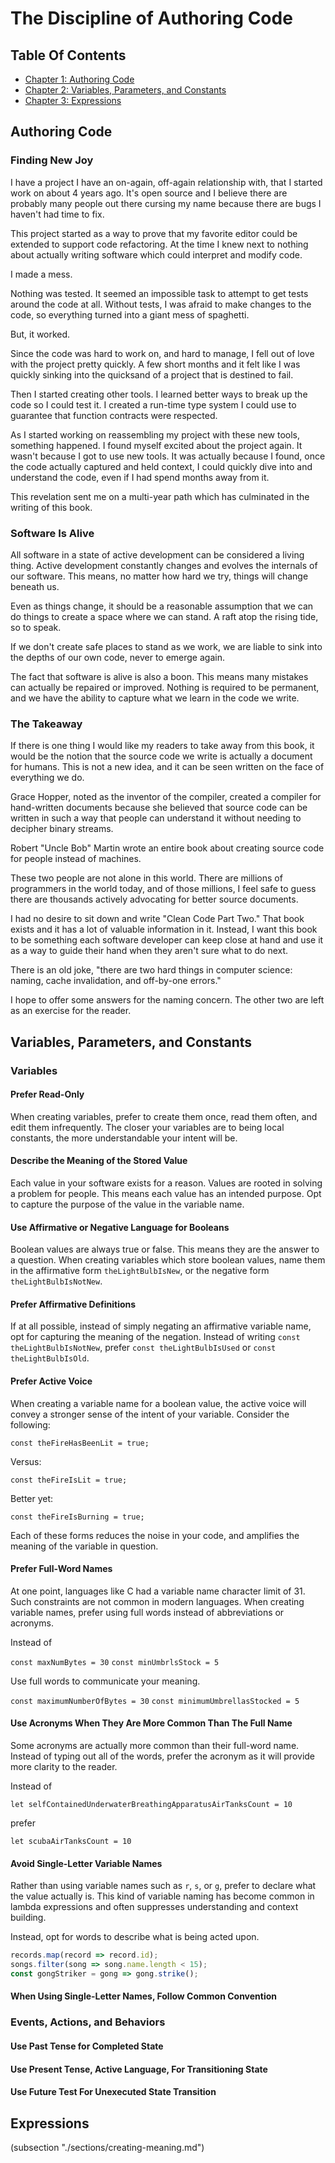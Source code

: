 
<!-- GENERATED DOCUMENT! DO NOT EDIT! -->
# The Discipline of Authoring Code #


## Table Of Contents ##

- [Chapter 1: Authoring Code](#user-content-authoring-code)
- [Chapter 2: Variables, Parameters, and Constants](#user-content-variables,-parameters,-and-constants)
- [Chapter 3: Expressions](#user-content-expressions)

## Authoring Code ##


### Finding New Joy ###

I have a project I have an on-again, off-again relationship with, that I started work on about 4 years ago. It's open source and I believe there are probably many people out there cursing my name because there are bugs I haven't had time to fix.

This project started as a way to prove that my favorite editor could be extended to support code refactoring. At the time I knew next to nothing about actually writing software which could interpret and modify code.

I made a mess.

Nothing was tested. It seemed an impossible task to attempt to get tests around the code at all. Without tests, I was afraid to make changes to the code, so everything turned into a giant mess of spaghetti.

But, it worked.

Since the code was hard to work on, and hard to manage, I fell out of love with the project pretty quickly. A few short months and it felt like I was quickly sinking into the quicksand of a project that is destined to fail.

Then I started creating other tools. I learned better ways to break up the code so I could test it. I created a run-time type system I could use to guarantee that function contracts were respected.

As I started working on reassembling my project with these new tools, something happened. I found myself excited about the project again. It wasn't because I got to use new tools. It was actually because I found, once the code actually captured and held context, I could quickly dive into and understand the code, even if I had spend months away from it.

This revelation sent me on a multi-year path which has culminated in the writing of this book.
    

### Software Is Alive ###

All software in a state of active development can be considered a living thing. Active development constantly changes and evolves the internals of our software. This means, no matter how hard we try, things will change beneath us.

Even as things change, it should be a reasonable assumption that we can do things to create a space where we can stand. A raft atop the rising tide, so to speak.

If we don't create safe places to stand as we work, we are liable to sink into the depths of our own code, never to emerge again.

The fact that software is alive is also a boon. This means many mistakes can actually be repaired or improved. Nothing is required to be permanent, and we have the ability to capture what we learn in the code we write.


    

### The Takeaway ###

If there is one thing I would like my readers to take away from this book, it would be the notion that the source code we write is actually a document for humans. This is not a new idea, and it can be seen written on the face of everything we do.

Grace Hopper, noted as the inventor of the compiler, created a compiler for hand-written documents because she believed that source code can be written in such a way that people can understand it without needing to decipher binary streams.

Robert "Uncle Bob" Martin wrote an entire book about creating source code for people instead of machines.

These two people are not alone in this world. There are millions of programmers in the world today, and of those millions, I feel safe to guess there are thousands actively advocating for better source documents.

I had no desire to sit down and write "Clean Code Part Two." That book exists and it has a lot of valuable information in it. Instead, I want this book to be something each software developer can keep close at hand and use it as a way to guide their hand when they aren't sure what to do next.

There is an old joke, "there are two hard things in computer science: naming, cache invalidation, and off-by-one errors."

I hope to offer some answers for the naming concern. The other two are left as an exercise for the reader.

    
    

## Variables, Parameters, and Constants ##


### Variables ###

#### Prefer Read-Only ####

When creating variables, prefer to create them once, read them often, and edit them infrequently. The closer your variables are to being local constants, the more understandable your intent will be.

#### Describe the Meaning of the Stored Value ####

Each value in your software exists for a reason. Values are rooted in solving a problem for people. This means each value has an intended purpose. Opt to capture the purpose of the value in the variable name.

#### Use Affirmative or Negative Language for Booleans ####

Boolean values are always true or false. This means they are the answer to a question. When creating variables which store boolean values, name them in the affirmative form `theLightBulbIsNew`, or the negative form `theLightBulbIsNotNew`.

#### Prefer Affirmative Definitions ####

If at all possible, instead of simply negating an affirmative variable name, opt for capturing the meaning of the negation. Instead of writing `const theLightBulbIsNotNew`, prefer `const theLightBulbIsUsed` or `const theLightBulbIsOld`.

#### Prefer Active Voice ####

When creating a variable name for a boolean value, the active voice will convey a stronger sense of the intent of your variable. Consider the following:

`const theFireHasBeenLit = true;`

Versus:

`const theFireIsLit = true;`

Better yet:

`const theFireIsBurning = true;`

Each of these forms reduces the noise in your code, and amplifies the meaning of the variable in question.

#### Prefer Full-Word Names ####

At one point, languages like C had a variable name character limit of 31. Such constraints are not common in modern languages. When creating variable names, prefer using full words instead of abbreviations or acronyms.

Instead of

`const maxNumBytes = 30`
`const minUmbrlsStock = 5`

Use full words to communicate your meaning.

`const maximumNumberOfBytes = 30`
`const minimumUmbrellasStocked = 5`

#### Use Acronyms When They Are More Common Than The Full Name ####

Some acronyms are actually more common than their full-word name. Instead of typing out all of the words, prefer the acronym as it will provide more clarity to the reader.

Instead of

`let selfContainedUnderwaterBreathingApparatusAirTanksCount = 10`

prefer

`let scubaAirTanksCount = 10`

#### Avoid Single-Letter Variable Names ####

Rather than using variable names such as `r`, `s`, or `g`, prefer to declare what the value actually is. This kind of variable naming has become common in lambda expressions and often suppresses understanding and context building.

Instead, opt for words to describe what is being acted upon.

```javascript
records.map(record => record.id);
songs.filter(song => song.name.length < 15);
const gongStriker = gong => gong.strike();
```

#### When Using Single-Letter Names, Follow Common Convention ####


    

### Events, Actions, and Behaviors ###

#### Use Past Tense for Completed State ####

#### Use Present Tense, Active Language, For Transitioning State ####

#### Use Future Test For Unexecuted State Transition ####


    
    

## Expressions ##

(subsection "./sections/creating-meaning.md")
    

<!-- GENERATED DOCUMENT! DO NOT EDIT! -->
    